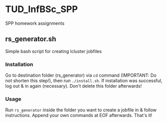 # TUD_InfBSc_SPP
SPP homework assignments


## rs_generator.sh
Simple bash script for creating lcluster jobfiles

### Installation
Go to destination folder (rs_generator) via `cd` command (IMPORTANT: Do not shorten this step!), then run `./install.sh`. If installation was successful, log out & in again (necessary). Don't delete this folder afterwards!

### Usage
Run `rs_generator` inside the folder you want to create a jobfile in & follow instructions. Append your own commands at EOF afterwards. That's it!
